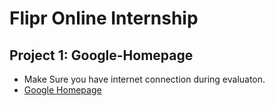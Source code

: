 # Flipr Online Internship
## Project 1: Google-Homepage
- Make Sure you have internet connection during evaluaton.
- [Google Homepage](https://fir0j.github.io/Google-Homepage/ "github")
